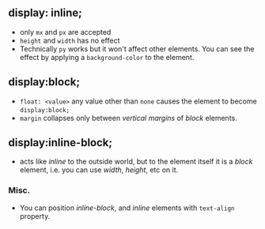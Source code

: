 ## display: inline;
- only `mx` and `px` are accepted
- `height` and `width` has no effect
- Technically `py` works but it won't affect other elements. You can see the effect by applying a `background-color` to the element.

## display:block;
- `float: <value>` any value other than `none` causes the element to become `display:block;`
- `margin` collapses only between *vertical margins* of *block* elements.

## display:inline-block;
- acts like *inline* to the outside world, but to the element itself it is a *block* element, i.e. you can use *width*, *height*, etc on it.

### Misc.
- You can position *inline-block*, and *inline* elements with `text-align` property.
